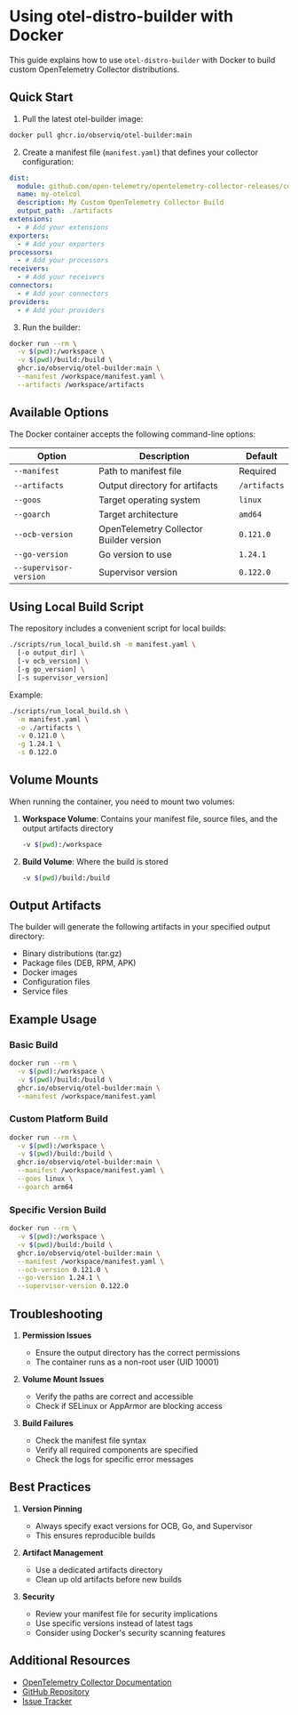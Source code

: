 # Using otel-distro-builder with Docker

This guide explains how to use `otel-distro-builder` with Docker to build custom OpenTelemetry Collector distributions.

## Quick Start

1. Pull the latest otel-builder image:
```bash
docker pull ghcr.io/observiq/otel-builder:main
```

2. Create a manifest file (`manifest.yaml`) that defines your collector configuration:
```yaml
dist:
  module: github.com/open-telemetry/opentelemetry-collector-releases/core
  name: my-otelcol
  description: My Custom OpenTelemetry Collector Build
  output_path: ./artifacts
extensions:
  - # Add your extensions
exporters:
  - # Add your exporters
processors:
  - # Add your processors
receivers:
  - # Add your receivers
connectors:
  - # Add your connectors
providers:
  - # Add your providers
```

3. Run the builder:
```bash
docker run --rm \
  -v $(pwd):/workspace \
  -v $(pwd)/build:/build \
  ghcr.io/observiq/otel-builder:main \
  --manifest /workspace/manifest.yaml \
  --artifacts /workspace/artifacts  
```

## Available Options

The Docker container accepts the following command-line options:

| Option | Description | Default |
|--------|-------------|---------|
| `--manifest` | Path to manifest file | Required |
| `--artifacts` | Output directory for artifacts | `/artifacts` |
| `--goos` | Target operating system | `linux` |
| `--goarch` | Target architecture | `amd64` |
| `--ocb-version` | OpenTelemetry Collector Builder version | `0.121.0` |
| `--go-version` | Go version to use | `1.24.1` |
| `--supervisor-version` | Supervisor version | `0.122.0` |

## Using Local Build Script

The repository includes a convenient script for local builds:

```bash
./scripts/run_local_build.sh -m manifest.yaml \
  [-o output_dir] \
  [-v ocb_version] \
  [-g go_version] \
  [-s supervisor_version]
```

Example:
```bash
./scripts/run_local_build.sh \
  -m manifest.yaml \
  -o ./artifacts \
  -v 0.121.0 \
  -g 1.24.1 \
  -s 0.122.0
```

## Volume Mounts

When running the container, you need to mount two volumes:

1. **Workspace Volume**: Contains your manifest file, source files, and the output artifacts directory
   ```bash
   -v $(pwd):/workspace
   ```

2. **Build Volume**: Where the build is stored
   ```bash
   -v $(pwd)/build:/build
   ```

## Output Artifacts

The builder will generate the following artifacts in your specified output directory:

- Binary distributions (tar.gz)
- Package files (DEB, RPM, APK)
- Docker images
- Configuration files
- Service files

## Example Usage

### Basic Build
```bash
docker run --rm \
  -v $(pwd):/workspace \
  -v $(pwd)/build:/build \
  ghcr.io/observiq/otel-builder:main \
  --manifest /workspace/manifest.yaml
```

### Custom Platform Build
```bash
docker run --rm \
  -v $(pwd):/workspace \
  -v $(pwd)/build:/build \
  ghcr.io/observiq/otel-builder:main \
  --manifest /workspace/manifest.yaml \
  --goos linux \
  --goarch arm64
```

### Specific Version Build
```bash
docker run --rm \
  -v $(pwd):/workspace \
  -v $(pwd)/build:/build \
  ghcr.io/observiq/otel-builder:main \
  --manifest /workspace/manifest.yaml \
  --ocb-version 0.121.0 \
  --go-version 1.24.1 \
  --supervisor-version 0.122.0
```

## Troubleshooting

1. **Permission Issues**
   - Ensure the output directory has the correct permissions
   - The container runs as a non-root user (UID 10001)

2. **Volume Mount Issues**
   - Verify the paths are correct and accessible
   - Check if SELinux or AppArmor are blocking access

3. **Build Failures**
   - Check the manifest file syntax
   - Verify all required components are specified
   - Check the logs for specific error messages

## Best Practices

1. **Version Pinning**
   - Always specify exact versions for OCB, Go, and Supervisor
   - This ensures reproducible builds

2. **Artifact Management**
   - Use a dedicated artifacts directory
   - Clean up old artifacts before new builds

3. **Security**
   - Review your manifest file for security implications
   - Use specific versions instead of latest tags
   - Consider using Docker's security scanning features

## Additional Resources

- [OpenTelemetry Collector Documentation](https://opentelemetry.io/docs/collector/)
- [GitHub Repository](https://github.com/observiq/otel-builder)
- [Issue Tracker](https://github.com/observiq/otel-builder/issues)

